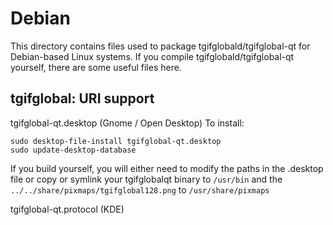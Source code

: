 
Debian
====================
This directory contains files used to package tgifglobald/tgifglobal-qt
for Debian-based Linux systems. If you compile tgifglobald/tgifglobal-qt yourself, there are some useful files here.

## tgifglobal: URI support ##


tgifglobal-qt.desktop  (Gnome / Open Desktop)
To install:

	sudo desktop-file-install tgifglobal-qt.desktop
	sudo update-desktop-database

If you build yourself, you will either need to modify the paths in
the .desktop file or copy or symlink your tgifglobalqt binary to `/usr/bin`
and the `../../share/pixmaps/tgifglobal128.png` to `/usr/share/pixmaps`

tgifglobal-qt.protocol (KDE)

